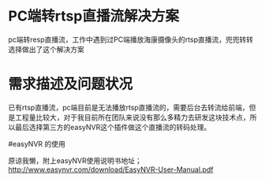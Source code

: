 # PC端转rtsp直播流解决方案

pc端转resp直播流，工作中遇到过PC端播放海康摄像头的rtsp直播流，兜兜转转选择做出了这个解决方案

# 需求描述及问题状况

已有rtsp直播流，pc端目前是无法播放rtsp直播流的，需要后台去转流给前端，但是工程量比较大，对于我目前所在团队来说没有那么多精力去研发这块技术点，所以最后选择第三方的easyNVR这个插件做这个直播流的转码处理。

#easyNVR 的使用

原谅我懒，附上easyNVR使用说明书地址；http://www.easynvr.com/download/EasyNVR-User-Manual.pdf






